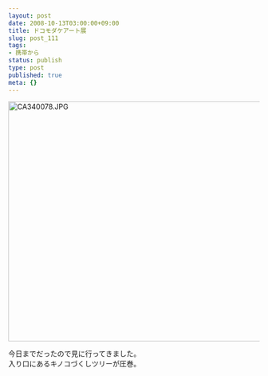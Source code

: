```yaml
---
layout: post
date: 2008-10-13T03:00:00+09:00
title: ドコモダケアート展
slug: post_111
tags:
- 携帯から
status: publish
type: post
published: true
meta: {}
---
```

<div class="moblogkun-entry">
<img src="/images/uploads/20081013_48f2ea3c256f2.JPG" width="640" height="480" alt="CA340078.JPG" />
<p>今日までだったので見に行ってきました。<br />
入り口にあるキノコづくしツリーが圧巻。<br />
</p>
</div>
